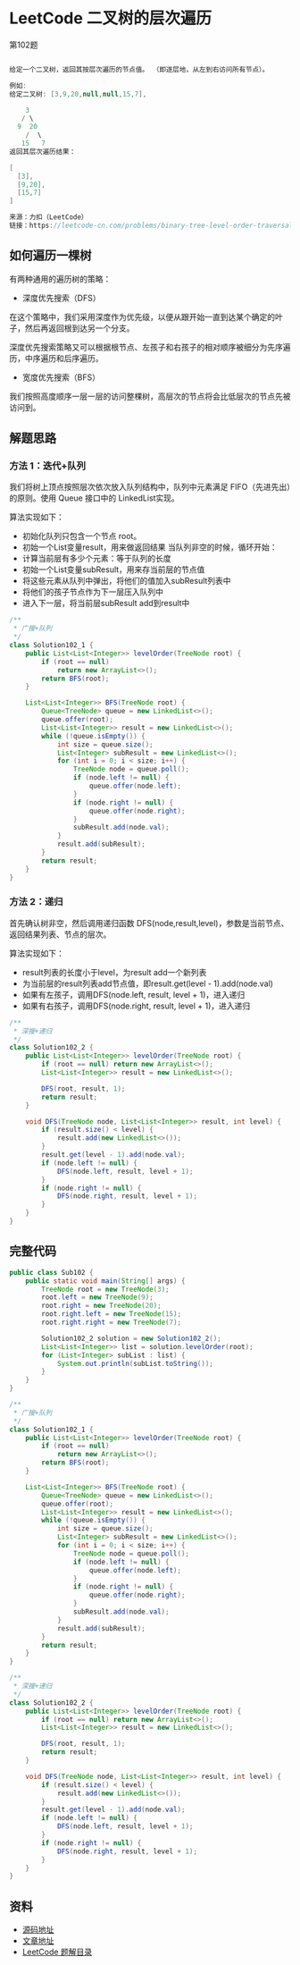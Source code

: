 # LeetCode 二叉树的层次遍历

第102题

```java

给定一个二叉树，返回其按层次遍历的节点值。 （即逐层地，从左到右访问所有节点）。

例如:
给定二叉树: [3,9,20,null,null,15,7],

    3
   / \
  9  20
    /  \
   15   7
返回其层次遍历结果：

[
  [3],
  [9,20],
  [15,7]
]

来源：力扣（LeetCode）
链接：https://leetcode-cn.com/problems/binary-tree-level-order-traversal

```

## 如何遍历一棵树

有两种通用的遍历树的策略：

- 深度优先搜索（DFS）

在这个策略中，我们采用深度作为优先级，以便从跟开始一直到达某个确定的叶子，然后再返回根到达另一个分支。

深度优先搜索策略又可以根据根节点、左孩子和右孩子的相对顺序被细分为先序遍历，中序遍历和后序遍历。

- 宽度优先搜索（BFS）

我们按照高度顺序一层一层的访问整棵树，高层次的节点将会比低层次的节点先被访问到。

## 解题思路

### 方法 1：迭代+队列

我们将树上顶点按照层次依次放入队列结构中，队列中元素满足 FIFO（先进先出）的原则。使用 Queue 接口中的 LinkedList实现。

算法实现如下：

- 初始化队列只包含一个节点 root。
- 初始一个List变量result，用来做返回结果
当队列非空的时候，循环开始：
- 计算当前层有多少个元素：等于队列的长度
- 初始一个List变量subResult，用来存当前层的节点值
- 将这些元素从队列中弹出，将他们的值加入subResult列表中
- 将他们的孩子节点作为下一层压入队列中
- 进入下一层，将当前层subResult add到result中

```java
/**
 * 广搜+队列
 */
class Solution102_1 {
    public List<List<Integer>> levelOrder(TreeNode root) {
        if (root == null)
            return new ArrayList<>();
        return BFS(root);
    }

    List<List<Integer>> BFS(TreeNode root) {
        Queue<TreeNode> queue = new LinkedList<>();
        queue.offer(root);
        List<List<Integer>> result = new LinkedList<>();
        while (!queue.isEmpty()) {
            int size = queue.size();
            List<Integer> subResult = new LinkedList<>();
            for (int i = 0; i < size; i++) {
                TreeNode node = queue.poll();
                if (node.left != null) {
                    queue.offer(node.left);
                }
                if (node.right != null) {
                    queue.offer(node.right);
                }
                subResult.add(node.val);
            }
            result.add(subResult);
        }
        return result;
    }
}
```

### 方法 2：递归

首先确认树非空，然后调用递归函数 DFS(node,result,level)，参数是当前节点、返回结果列表、节点的层次。

算法实现如下：

- result列表的长度小于level，为result add一个新列表
- 为当前层的result列表add节点值，即result.get(level - 1).add(node.val)
- 如果有左孩子，调用DFS(node.left, result, level + 1)，进入递归
- 如果有右孩子，调用DFS(node.right, result, level + 1)，进入递归

```java
/**
 * 深搜+递归
 */
class Solution102_2 {
    public List<List<Integer>> levelOrder(TreeNode root) {
        if (root == null) return new ArrayList<>();
        List<List<Integer>> result = new LinkedList<>();

        DFS(root, result, 1);
        return result;
    }

    void DFS(TreeNode node, List<List<Integer>> result, int level) {
        if (result.size() < level) {
            result.add(new LinkedList<>());
        }
        result.get(level - 1).add(node.val);
        if (node.left != null) {
            DFS(node.left, result, level + 1);
        }
        if (node.right != null) {
            DFS(node.right, result, level + 1);
        }
    }
}
```

## 完整代码

```java
public class Sub102 {
    public static void main(String[] args) {
        TreeNode root = new TreeNode(3);
        root.left = new TreeNode(9);
        root.right = new TreeNode(20);
        root.right.left = new TreeNode(15);
        root.right.right = new TreeNode(7);

        Solution102_2 solution = new Solution102_2();
        List<List<Integer>> list = solution.levelOrder(root);
        for (List<Integer> subList : list) {
            System.out.println(subList.toString());
        }
    }
}

/**
 * 广搜+队列
 */
class Solution102_1 {
    public List<List<Integer>> levelOrder(TreeNode root) {
        if (root == null)
            return new ArrayList<>();
        return BFS(root);
    }

    List<List<Integer>> BFS(TreeNode root) {
        Queue<TreeNode> queue = new LinkedList<>();
        queue.offer(root);
        List<List<Integer>> result = new LinkedList<>();
        while (!queue.isEmpty()) {
            int size = queue.size();
            List<Integer> subResult = new LinkedList<>();
            for (int i = 0; i < size; i++) {
                TreeNode node = queue.poll();
                if (node.left != null) {
                    queue.offer(node.left);
                }
                if (node.right != null) {
                    queue.offer(node.right);
                }
                subResult.add(node.val);
            }
            result.add(subResult);
        }
        return result;
    }
}

/**
 * 深搜+递归
 */
class Solution102_2 {
    public List<List<Integer>> levelOrder(TreeNode root) {
        if (root == null) return new ArrayList<>();
        List<List<Integer>> result = new LinkedList<>();

        DFS(root, result, 1);
        return result;
    }

    void DFS(TreeNode node, List<List<Integer>> result, int level) {
        if (result.size() < level) {
            result.add(new LinkedList<>());
        }
        result.get(level - 1).add(node.val);
        if (node.left != null) {
            DFS(node.left, result, level + 1);
        }
        if (node.right != null) {
            DFS(node.right, result, level + 1);
        }
    }
}
```

## 资料

- [源码地址](https://github.com/smltq/spring-boot-demo/blob/master/leetcode/src/main/java/com/easy/leetcode/Sub102.java)
- [文章地址](https://github.com/smltq/spring-boot-demo/blob/master/leetcode/src/main/java/com/easy/leetcode/Sub102.md)
- [LeetCode 题解目录](https://github.com/smltq/spring-boot-demo/blob/master/leetcode)
